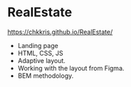 # RealEstate
https://chkkris.github.io/RealEstate/

* Landing page
* HTML, CSS, JS
* Adaptive layout.
* Working with the layout from Figma.
* BEM methodology.
